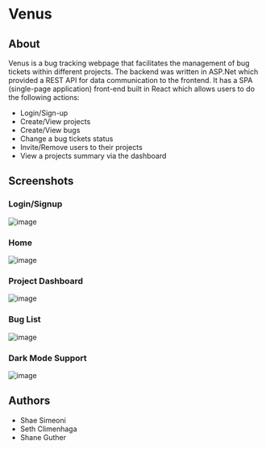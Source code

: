 # Venus

## About
Venus is a bug tracking webpage that facilitates the management of bug tickets within different projects.
The backend was written in ASP.Net which provided a REST API for data communication to the frontend.
It has a SPA (single-page application) front-end built in React which allows users to do the following actions:
- Login/Sign-up
- Create/View projects
- Create/View bugs
- Change a bug tickets status
- Invite/Remove users to their projects
- View a projects summary via the dashboard

## Screenshots
### Login/Signup
![image](https://user-images.githubusercontent.com/56325172/151252533-66717dcf-d84c-4118-80f2-1482456f8a75.png)
### Home
![image](https://user-images.githubusercontent.com/56325172/151253044-ad99f610-7d8c-44fe-8055-6802529d5698.png)
### Project Dashboard
![image](https://user-images.githubusercontent.com/56325172/151253902-326faf21-bae4-450a-ae0b-7c6ba7ee934a.png)
### Bug List
![image](https://user-images.githubusercontent.com/56325172/151253955-07dd287a-8424-4bce-b601-7bcd00419a9a.png)
### Dark Mode Support
![image](https://user-images.githubusercontent.com/56325172/151254151-79df23a4-1e07-4010-9a6f-2f21055c23ca.png)

## Authors
- Shae Simeoni
- Seth Climenhaga
- Shane Guther
